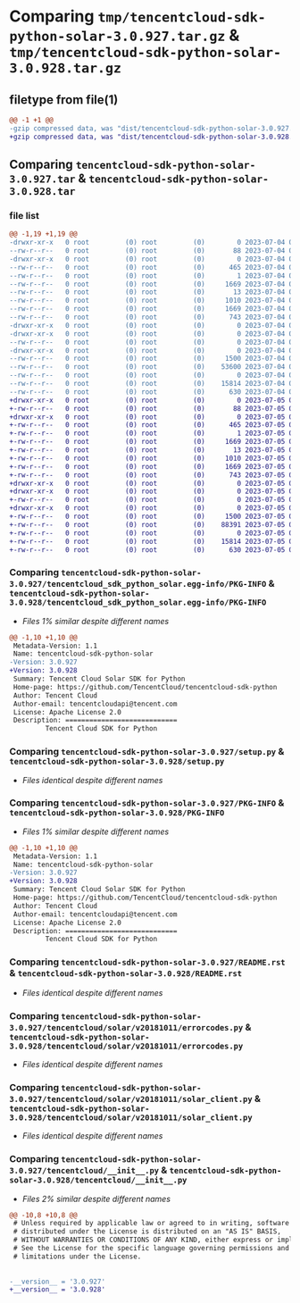 # Comparing `tmp/tencentcloud-sdk-python-solar-3.0.927.tar.gz` & `tmp/tencentcloud-sdk-python-solar-3.0.928.tar.gz`

## filetype from file(1)

```diff
@@ -1 +1 @@
-gzip compressed data, was "dist/tencentcloud-sdk-python-solar-3.0.927.tar", last modified: Tue Jul  4 00:28:44 2023, max compression
+gzip compressed data, was "dist/tencentcloud-sdk-python-solar-3.0.928.tar", last modified: Wed Jul  5 00:32:35 2023, max compression
```

## Comparing `tencentcloud-sdk-python-solar-3.0.927.tar` & `tencentcloud-sdk-python-solar-3.0.928.tar`

### file list

```diff
@@ -1,19 +1,19 @@
-drwxr-xr-x   0 root         (0) root         (0)        0 2023-07-04 00:28:44.000000 tencentcloud-sdk-python-solar-3.0.927/
--rw-r--r--   0 root         (0) root         (0)       88 2023-07-04 00:28:44.000000 tencentcloud-sdk-python-solar-3.0.927/setup.cfg
-drwxr-xr-x   0 root         (0) root         (0)        0 2023-07-04 00:28:44.000000 tencentcloud-sdk-python-solar-3.0.927/tencentcloud_sdk_python_solar.egg-info/
--rw-r--r--   0 root         (0) root         (0)      465 2023-07-04 00:28:44.000000 tencentcloud-sdk-python-solar-3.0.927/tencentcloud_sdk_python_solar.egg-info/SOURCES.txt
--rw-r--r--   0 root         (0) root         (0)        1 2023-07-04 00:28:44.000000 tencentcloud-sdk-python-solar-3.0.927/tencentcloud_sdk_python_solar.egg-info/dependency_links.txt
--rw-r--r--   0 root         (0) root         (0)     1669 2023-07-04 00:28:44.000000 tencentcloud-sdk-python-solar-3.0.927/tencentcloud_sdk_python_solar.egg-info/PKG-INFO
--rw-r--r--   0 root         (0) root         (0)       13 2023-07-04 00:28:44.000000 tencentcloud-sdk-python-solar-3.0.927/tencentcloud_sdk_python_solar.egg-info/top_level.txt
--rw-r--r--   0 root         (0) root         (0)     1010 2023-07-04 00:28:44.000000 tencentcloud-sdk-python-solar-3.0.927/setup.py
--rw-r--r--   0 root         (0) root         (0)     1669 2023-07-04 00:28:44.000000 tencentcloud-sdk-python-solar-3.0.927/PKG-INFO
--rw-r--r--   0 root         (0) root         (0)      743 2023-07-04 00:28:44.000000 tencentcloud-sdk-python-solar-3.0.927/README.rst
-drwxr-xr-x   0 root         (0) root         (0)        0 2023-07-04 00:28:44.000000 tencentcloud-sdk-python-solar-3.0.927/tencentcloud/
-drwxr-xr-x   0 root         (0) root         (0)        0 2023-07-04 00:28:44.000000 tencentcloud-sdk-python-solar-3.0.927/tencentcloud/solar/
--rw-r--r--   0 root         (0) root         (0)        0 2023-07-04 00:28:44.000000 tencentcloud-sdk-python-solar-3.0.927/tencentcloud/solar/__init__.py
-drwxr-xr-x   0 root         (0) root         (0)        0 2023-07-04 00:28:44.000000 tencentcloud-sdk-python-solar-3.0.927/tencentcloud/solar/v20181011/
--rw-r--r--   0 root         (0) root         (0)     1500 2023-07-04 00:28:44.000000 tencentcloud-sdk-python-solar-3.0.927/tencentcloud/solar/v20181011/errorcodes.py
--rw-r--r--   0 root         (0) root         (0)    53600 2023-07-04 00:28:44.000000 tencentcloud-sdk-python-solar-3.0.927/tencentcloud/solar/v20181011/models.py
--rw-r--r--   0 root         (0) root         (0)        0 2023-07-04 00:28:44.000000 tencentcloud-sdk-python-solar-3.0.927/tencentcloud/solar/v20181011/__init__.py
--rw-r--r--   0 root         (0) root         (0)    15814 2023-07-04 00:28:44.000000 tencentcloud-sdk-python-solar-3.0.927/tencentcloud/solar/v20181011/solar_client.py
--rw-r--r--   0 root         (0) root         (0)      630 2023-07-04 00:28:44.000000 tencentcloud-sdk-python-solar-3.0.927/tencentcloud/__init__.py
+drwxr-xr-x   0 root         (0) root         (0)        0 2023-07-05 00:32:35.000000 tencentcloud-sdk-python-solar-3.0.928/
+-rw-r--r--   0 root         (0) root         (0)       88 2023-07-05 00:32:35.000000 tencentcloud-sdk-python-solar-3.0.928/setup.cfg
+drwxr-xr-x   0 root         (0) root         (0)        0 2023-07-05 00:32:35.000000 tencentcloud-sdk-python-solar-3.0.928/tencentcloud_sdk_python_solar.egg-info/
+-rw-r--r--   0 root         (0) root         (0)      465 2023-07-05 00:32:35.000000 tencentcloud-sdk-python-solar-3.0.928/tencentcloud_sdk_python_solar.egg-info/SOURCES.txt
+-rw-r--r--   0 root         (0) root         (0)        1 2023-07-05 00:32:35.000000 tencentcloud-sdk-python-solar-3.0.928/tencentcloud_sdk_python_solar.egg-info/dependency_links.txt
+-rw-r--r--   0 root         (0) root         (0)     1669 2023-07-05 00:32:35.000000 tencentcloud-sdk-python-solar-3.0.928/tencentcloud_sdk_python_solar.egg-info/PKG-INFO
+-rw-r--r--   0 root         (0) root         (0)       13 2023-07-05 00:32:35.000000 tencentcloud-sdk-python-solar-3.0.928/tencentcloud_sdk_python_solar.egg-info/top_level.txt
+-rw-r--r--   0 root         (0) root         (0)     1010 2023-07-05 00:32:35.000000 tencentcloud-sdk-python-solar-3.0.928/setup.py
+-rw-r--r--   0 root         (0) root         (0)     1669 2023-07-05 00:32:35.000000 tencentcloud-sdk-python-solar-3.0.928/PKG-INFO
+-rw-r--r--   0 root         (0) root         (0)      743 2023-07-05 00:32:35.000000 tencentcloud-sdk-python-solar-3.0.928/README.rst
+drwxr-xr-x   0 root         (0) root         (0)        0 2023-07-05 00:32:35.000000 tencentcloud-sdk-python-solar-3.0.928/tencentcloud/
+drwxr-xr-x   0 root         (0) root         (0)        0 2023-07-05 00:32:35.000000 tencentcloud-sdk-python-solar-3.0.928/tencentcloud/solar/
+-rw-r--r--   0 root         (0) root         (0)        0 2023-07-05 00:32:35.000000 tencentcloud-sdk-python-solar-3.0.928/tencentcloud/solar/__init__.py
+drwxr-xr-x   0 root         (0) root         (0)        0 2023-07-05 00:32:35.000000 tencentcloud-sdk-python-solar-3.0.928/tencentcloud/solar/v20181011/
+-rw-r--r--   0 root         (0) root         (0)     1500 2023-07-05 00:32:35.000000 tencentcloud-sdk-python-solar-3.0.928/tencentcloud/solar/v20181011/errorcodes.py
+-rw-r--r--   0 root         (0) root         (0)    88391 2023-07-05 00:32:35.000000 tencentcloud-sdk-python-solar-3.0.928/tencentcloud/solar/v20181011/models.py
+-rw-r--r--   0 root         (0) root         (0)        0 2023-07-05 00:32:35.000000 tencentcloud-sdk-python-solar-3.0.928/tencentcloud/solar/v20181011/__init__.py
+-rw-r--r--   0 root         (0) root         (0)    15814 2023-07-05 00:32:35.000000 tencentcloud-sdk-python-solar-3.0.928/tencentcloud/solar/v20181011/solar_client.py
+-rw-r--r--   0 root         (0) root         (0)      630 2023-07-05 00:32:35.000000 tencentcloud-sdk-python-solar-3.0.928/tencentcloud/__init__.py
```

### Comparing `tencentcloud-sdk-python-solar-3.0.927/tencentcloud_sdk_python_solar.egg-info/PKG-INFO` & `tencentcloud-sdk-python-solar-3.0.928/tencentcloud_sdk_python_solar.egg-info/PKG-INFO`

 * *Files 1% similar despite different names*

```diff
@@ -1,10 +1,10 @@
 Metadata-Version: 1.1
 Name: tencentcloud-sdk-python-solar
-Version: 3.0.927
+Version: 3.0.928
 Summary: Tencent Cloud Solar SDK for Python
 Home-page: https://github.com/TencentCloud/tencentcloud-sdk-python
 Author: Tencent Cloud
 Author-email: tencentcloudapi@tencent.com
 License: Apache License 2.0
 Description: ============================
         Tencent Cloud SDK for Python
```

### Comparing `tencentcloud-sdk-python-solar-3.0.927/setup.py` & `tencentcloud-sdk-python-solar-3.0.928/setup.py`

 * *Files identical despite different names*

### Comparing `tencentcloud-sdk-python-solar-3.0.927/PKG-INFO` & `tencentcloud-sdk-python-solar-3.0.928/PKG-INFO`

 * *Files 1% similar despite different names*

```diff
@@ -1,10 +1,10 @@
 Metadata-Version: 1.1
 Name: tencentcloud-sdk-python-solar
-Version: 3.0.927
+Version: 3.0.928
 Summary: Tencent Cloud Solar SDK for Python
 Home-page: https://github.com/TencentCloud/tencentcloud-sdk-python
 Author: Tencent Cloud
 Author-email: tencentcloudapi@tencent.com
 License: Apache License 2.0
 Description: ============================
         Tencent Cloud SDK for Python
```

### Comparing `tencentcloud-sdk-python-solar-3.0.927/README.rst` & `tencentcloud-sdk-python-solar-3.0.928/README.rst`

 * *Files identical despite different names*

### Comparing `tencentcloud-sdk-python-solar-3.0.927/tencentcloud/solar/v20181011/errorcodes.py` & `tencentcloud-sdk-python-solar-3.0.928/tencentcloud/solar/v20181011/errorcodes.py`

 * *Files identical despite different names*

### Comparing `tencentcloud-sdk-python-solar-3.0.927/tencentcloud/solar/v20181011/solar_client.py` & `tencentcloud-sdk-python-solar-3.0.928/tencentcloud/solar/v20181011/solar_client.py`

 * *Files identical despite different names*

### Comparing `tencentcloud-sdk-python-solar-3.0.927/tencentcloud/__init__.py` & `tencentcloud-sdk-python-solar-3.0.928/tencentcloud/__init__.py`

 * *Files 2% similar despite different names*

```diff
@@ -10,8 +10,8 @@
 # Unless required by applicable law or agreed to in writing, software
 # distributed under the License is distributed on an "AS IS" BASIS,
 # WITHOUT WARRANTIES OR CONDITIONS OF ANY KIND, either express or implied.
 # See the License for the specific language governing permissions and
 # limitations under the License.
 
 
-__version__ = '3.0.927'
+__version__ = '3.0.928'
```

